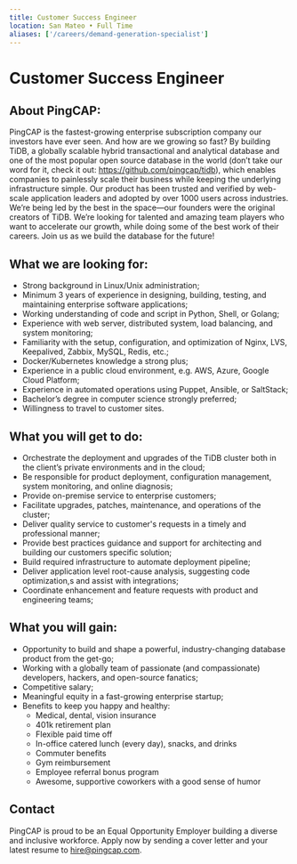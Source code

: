 ```yaml
---
title: Customer Success Engineer
location: San Mateo • Full Time
aliases: ['/careers/demand-generation-specialist']
---
```


# Customer Success Engineer

## About PingCAP:

PingCAP is the fastest-growing enterprise subscription company our investors have ever seen. And how are we growing so fast? By building TiDB, a globally scalable hybrid transactional and analytical database and one of the most popular open source database in the world (don’t take our word for it, check it out: https://github.com/pingcap/tidb), which enables companies to painlessly scale their business while keeping the underlying infrastructure simple. Our product has been trusted and verified by web-scale application leaders and adopted by over 1000 users across industries. We’re being led by the best in the space—our founders were the original creators of TiDB. We’re looking for talented and amazing team players who want to accelerate our growth, while doing some of the best work of their careers. Join us as we build the database for the future!

## What we are looking for:

- Strong background in Linux/Unix administration;
- Minimum 3 years of experience in designing, building, testing, and maintaining enterprise software applications;
- Working understanding of code and script in Python, Shell, or Golang;
- Experience with web server, distributed system, load balancing, and system monitoring;
- Familiarity with the setup, configuration, and optimization of Nginx, LVS, Keepalived, Zabbix, MySQL, Redis, etc.;
- Docker/Kubernetes knowledge a strong plus;
- Experience in a public cloud environment, e.g. AWS, Azure, Google Cloud Platform;
- Experience in automated operations using Puppet, Ansible, or SaltStack;
- Bachelor’s degree in computer science strongly preferred;
- Willingness to travel to customer sites.

## What you will get to do:

- Orchestrate the deployment and upgrades of the TiDB cluster both in the client’s private environments and in the cloud;
- Be responsible for product deployment, configuration management, system monitoring, and online diagnosis;
- Provide on-premise service to enterprise customers;
- Facilitate upgrades, patches, maintenance, and operations of the cluster;
- Deliver quality service to customer's requests in a timely and professional manner;
- Provide best practices guidance and support for architecting and building our customers specific solution;
- Build required infrastructure to automate deployment pipeline;
- Deliver application level root-cause analysis, suggesting code optimization,s and assist with integrations;
- Coordinate enhancement and feature requests with product and engineering teams;

## What you will gain:

- Opportunity to build and shape a powerful, industry-changing database product from the get-go;
- Working with a globally team of passionate (and compassionate) developers, hackers, and open-source fanatics;
- Competitive salary;
- Meaningful equity in a fast-growing enterprise startup;
- Benefits to keep you happy and healthy:
  - Medical, dental, vision insurance
  - 401k retirement plan
  - Flexible paid time off
  - In-office catered lunch (every day), snacks, and drinks
  - Commuter benefits
  - Gym reimbursement
  - Employee referral bonus program
  - Awesome, supportive coworkers with a good sense of humor

## Contact

PingCAP is proud to be an Equal Opportunity Employer building a diverse and inclusive workforce. Apply now by sending a cover letter and your latest resume to <hire@pingcap.com>.
